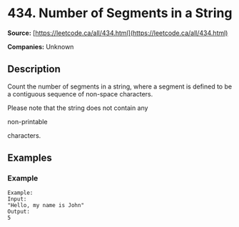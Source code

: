 # 434. Number of Segments in a String

**Source:** [https://leetcode.ca/all/434.html](https://leetcode.ca/all/434.html)

**Companies:** Unknown

## Description

Count the number of segments in a string, where a segment is defined to be a contiguous
        sequence of non-space characters.

Please note that the string does not contain any

non-printable

characters.

## Examples

### Example

```
Example:
Input:
"Hello, my name is John"
Output:
5
```

